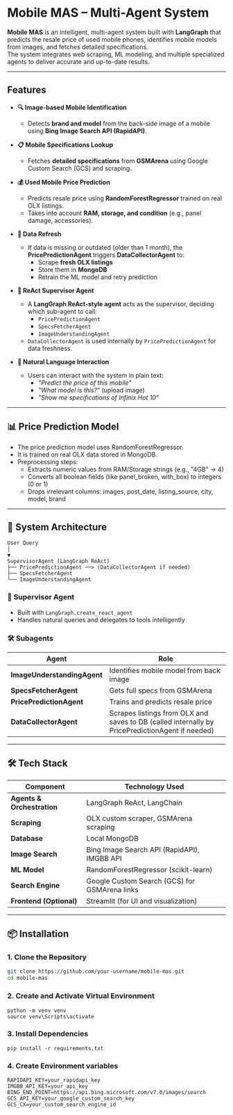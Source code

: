 # Mobile MAS – Multi-Agent System

**Mobile MAS** is an intelligent, multi-agent system built with **LangGraph** that predicts the resale price of used mobile phones, identifies mobile models from images, and fetches detailed specifications.  
The system integrates web scraping, ML modeling, and multiple specialized agents to deliver accurate and up-to-date results.

---

## Features

- **🔍 Image-based Mobile Identification**
  - Detects **brand and model** from the back-side image of a mobile using **Bing Image Search API (RapidAPI)**.

- **📋 Mobile Specifications Lookup**
  - Fetches **detailed specifications** from **GSMArena** using Google Custom Search (GCS) and scraping.

- **💰 Used Mobile Price Prediction**
  - Predicts resale price using **RandomForestRegressor** trained on real OLX listings.
  - Takes into account **RAM, storage, and condition** (e.g., panel damage, accessories).

- **🔄 Data Refresh**
  - If data is missing or outdated (older than 1 month), the **PricePredictionAgent** triggers **DataCollectorAgent** to:
    - Scrape **fresh OLX listings**
    - Store them in **MongoDB**
    - Retrain the ML model and retry prediction

- **🧠 ReAct Supervisor Agent**
  - A **LangGraph ReAct-style agent** acts as the supervisor, deciding which sub-agent to call:
    - `PricePredictionAgent`
    - `SpecsFetcherAgent`
    - `ImageUnderstandingAgent`
  - `DataCollectorAgent` is used internally by `PricePredictionAgent` for data freshness.

- **💬 Natural Language Interaction**
  - Users can interact with the system in plain text:
    - *"Predict the price of this mobile"*
    - *"What model is this?"* (upload image)
    - *"Show me specifications of Infinix Hot 10"*

---

## 📊 Price Prediction Model
 - The price prediction model uses RandomForestRegressor.
 - It is trained on real OLX data stored in MongoDB.
 - Preprocessing steps:
    - Extracts numeric values from RAM/Storage strings (e.g., "4GB" → 4)
    - Converts all boolean fields (like panel_broken, with_box) to integers (0 or 1)
    - Drops irrelevant columns: images, post_date, listing_source, city, model, brand

---

## 🧩 System Architecture

```
User Query
│
▼
SupervisorAgent (LangGraph ReAct)
├── PricePredictionAgent ──> (DataCollectorAgent if needed)
├── SpecsFetcherAgent
└── ImageUnderstandingAgent
```

### 👤 Supervisor Agent
- Built with `LangGraph.create_react_agent`
- Handles natural queries and delegates to tools intelligently


### 🛠️ Subagents

| Agent | Role |
|-------|------|
| **ImageUnderstandingAgent** | Identifies mobile model from back image |
| **SpecsFetcherAgent**       | Gets full specs from GSMArena           |
| **PricePredictionAgent**    | Trains and predicts resale price        |
| **DataCollectorAgent**      | Scrapes listings from OLX and saves to DB (called internally by PricePredictionAgent if needed) |

---

## 🛠️ Tech Stack

| Component                 | Technology Used                              |
|---------------------------|----------------------------------------------|
| **Agents & Orchestration**| LangGraph ReAct, LangChain                   |
| **Scraping**              | OLX custom scraper, GSMArena scraping        |
| **Database**              | Local MongoDB                                |
| **Image Search**          | Bing Image Search API (RapidAPI), IMGBB API  |
| **ML Model**              | RandomForestRegressor (scikit-learn)         |
| **Search Engine**         | Google Custom Search (GCS) for GSMArena links|
| **Frontend (Optional)**   | Streamlit (for UI and visualization)         |

---

## 📦 Installation

### 1. Clone the Repository
```bash
git clone https://github.com/your-username/mobile-mas.git
cd mobile-mas
```
### 2. Create and Activate Virtual Environment
```
python -m venv venv
source venv\Scripts\activate
```
### 3. Install Dependencies
```
pip install -r requirements.txt
```
### 4. Create Environment variables
```
RAPIDAPI_KEY=your_rapidapi_key
IMGBB_API_KEY=your_api_key
BING_END_POINT=https://api.bing.microsoft.com/v7.0/images/search
GCS_API_KEY=your_google_custom_search_key
GCS_CX=your_custom_search_engine_id
```





